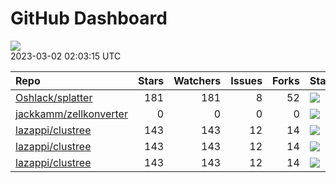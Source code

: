 GitHub Dashboard
================

![](https://github.com/lazappi/gh-dashboard/workflows/Render%20Status/badge.svg)  
2023-03-02 02:03:15 UTC

| Repo                                                                | Stars | Watchers | Issues | Forks | Status                                                                                                                                                   | Commit                                                                                                                                              |
| :------------------------------------------------------------------ | ----: | -------: | -----: | ----: | :------------------------------------------------------------------------------------------------------------------------------------------------------- | :-------------------------------------------------------------------------------------------------------------------------------------------------- |
| [Oshlack/splatter](https://github.com/Oshlack/splatter)             |   181 |      181 |      8 |    52 | [![](https://github.com/Oshlack/splatter/workflows/R-CMD-check-bioc/badge.svg)](https://github.com/Oshlack/splatter/actions/runs/4042908326)             | <a href="https://github.com/Oshlack/splatter/commit/8edc90011fdc74d5d49026a1fad30dfc98b9d699" title="Merge branch 'RELEASE_3_16'">8edc90</a>        |
| [jackkamm/zellkonverter](https://github.com/jackkamm/zellkonverter) |     0 |        0 |      0 |     0 | [![](https://github.com/theislab/zellkonverter/workflows/R-CMD-check-bioc/badge.svg)](https://github.com/theislab/zellkonverter/actions/runs/4208023421) | <a href="https://github.com/jackkamm/zellkonverter/commit/826078a34465fadfa0de498c450347513176d492" title="minor">826078</a>                        |
| [lazappi/clustree](https://github.com/lazappi/clustree)             |   143 |      143 |     12 |    14 | [![](https://github.com/lazappi/clustree/workflows/R-CMD-check/badge.svg)](https://github.com/lazappi/clustree/actions/runs/2567418949)                  | <a href="https://github.com/lazappi/clustree/commit/cb0256d419e0bb7129bec917f1ebaeacdf0c2842" title="Merge branch 'master' into develop">cb0256</a> |
| [lazappi/clustree](https://github.com/lazappi/clustree)             |   143 |      143 |     12 |    14 | [![](https://github.com/lazappi/clustree/workflows/pkgdown/badge.svg)](https://github.com/lazappi/clustree/actions/runs/2567418946)                      | <a href="https://github.com/lazappi/clustree/commit/cb0256d419e0bb7129bec917f1ebaeacdf0c2842" title="Merge branch 'master' into develop">cb0256</a> |
| [lazappi/clustree](https://github.com/lazappi/clustree)             |   143 |      143 |     12 |    14 | [![](https://github.com/lazappi/clustree/workflows/test-coverage/badge.svg)](https://github.com/lazappi/clustree/actions/runs/2567418948)                | <a href="https://github.com/lazappi/clustree/commit/cb0256d419e0bb7129bec917f1ebaeacdf0c2842" title="Merge branch 'master' into develop">cb0256</a> |
